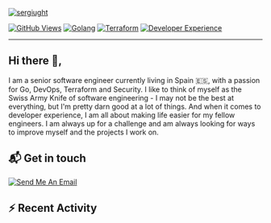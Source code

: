 [![sergiught](https://i.imgur.com/0qZ8DtG.png)][1]

[![GitHub Views](https://komarev.com/ghpvc/?username=sergiught&style=for-the-badge&color=FAD230)][1]
[![Golang](https://img.shields.io/badge/Golang-Fan-blue?logo=go&style=for-the-badge&color=0A84FF)][2]
[![Terraform](https://img.shields.io/badge/Terraform-Fan-blue?logo=terraform&style=for-the-badge&color=9400FF)][2]
[![Developer Experience](https://img.shields.io/badge/Developer%20Experience-Focused-blue?logo=github&style=for-the-badge&color=red)][2]

---

## Hi there 👋,

I am a senior software engineer currently living in Spain 🇪🇸, with a passion for Go, DevOps, Terraform and Security.
I like to think of myself as the Swiss Army Knife of software engineering - I may not be the best at everything, but
I'm pretty darn good at a lot of things. And when it comes to developer experience, I am all about making life easier
for my fellow engineers. I am always up for a challenge and am always looking for ways to improve myself and the
projects I work on.


## 📬 Get in touch

[![Send Me An Email](https://img.shields.io/badge/Send%20Me%20An-EMail-blue?logo=gmail&style=for-the-badge&color=0A84FF)][3]


## :zap: Recent Activity

<!--START_SECTION:activity-->

[1]: https://sergiu.dev/
[2]: https://github.com/sergiught
[3]: mailto:mail[at]sergiu[dot]dev

